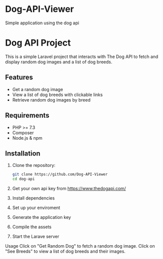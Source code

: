 # Dog-API-Viewer
Simple application using the dog api
# Dog API Project

This is a simple Laravel project that interacts with The Dog API to fetch and display random dog images and a list of dog breeds.

## Features

- Get a random dog image
- View a list of dog breeds with clickable links
- Retrieve random dog images by breed

## Requirements

- PHP >= 7.3
- Composer
- Node.js & npm

## Installation
1. Clone the repository:

   ```bash
   git clone https://github.com/Dog-API-Viewer
   cd dog-api

2. Get your own api key from https://www.thedogapi.com/
3. Install dependencies
4. Set up your enviroment
5. Generate the application key
6. Compile the assets
7. Start the Larave server

Usage
Click on "Get Random Dog" to fetch a random dog image.
Click on "See Breeds" to view a list of dog breeds and their images.









